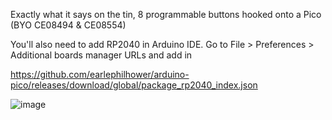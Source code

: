 Exactly what it says on the tin, 8 programmable buttons hooked onto a Pico (BYO CE08494 & CE08554)

You'll also need to add RP2040 in Arduino IDE. Go to File > Preferences > Additional boards manager URLs and add in 

https://github.com/earlephilhower/arduino-pico/releases/download/global/package_rp2040_index.json

![image](https://github.com/Drath1995/Pi-Pico-Makerverse-MacroPad/assets/49476908/017367eb-2cc9-4e83-8b43-0ce845d7af99)
